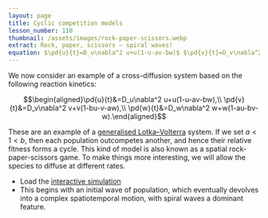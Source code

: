 ```yaml
---
layout: page
title: Cyclic competition models
lesson_number: 110
thumbnail: /assets/images/rock-paper-scissors.webp
extract: Rock, paper, scissors – spiral waves!
equation: $\pd{u}{t}=D_u\nabla^2 u+u(1-u-av-bw)$ $\pd{v}{t}=D_v\nabla^2 v+v(1-bu-v-aw)$ $\pd{w}{t}=D_w\nabla^2 w+w(1-au-bv-w)$
---
```


We now consider an example of a cross-diffusion system based on the following reaction kinetics:

$$\begin{aligned}\pd{u}{t}&=D_u\nabla^2 u+u(1-u-av-bw),\\ \pd{v}{t}&=D_v\nabla^2 v+v(1-bu-v-aw),\\ \pd{w}{t}&=D_w\nabla^2 w+w(1-au-bv-w).\end{aligned}$$

These are an example of a [generalised Lotka–Volterra](https://stefanoallesina.github.io/Sao_Paulo_School/intro.html) system. If we set $a < 1 < b$, then each population outcompetes another, and hence their relative fitness forms a cycle. This kind of model is also known as a spatial rock-paper-scissors game. To make things more interesting, we will allow the species to diffuse at different rates.

* Load the [interactive simulation](/sim/?preset=cyclicCompetition)
* This begins with an initial wave of population, which eventually devolves into a complex spatiotemporal motion, with spiral waves a dominant feature.
